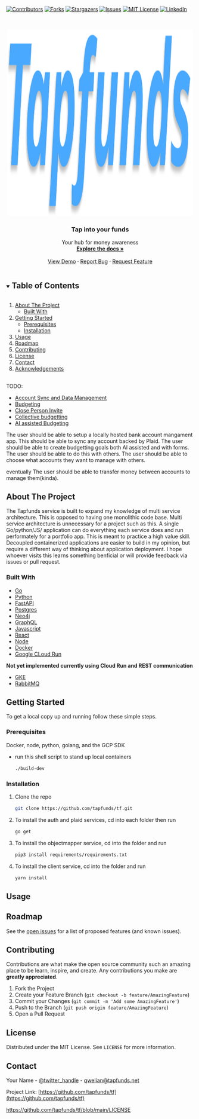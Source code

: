 <!--
*** Thanks for checking out the Best-README-Template. If you have a suggestion
*** that would make this better, please fork the repo and create a pull request
*** or simply open an issue with the tag "enhancement".
*** Thanks again! Now go create something AMAZING! :D
***
***
***
*** To avoid retyping too much info. Do a search and replace for the following:
*** tapfunds, repo_name, twitter_handle, email, project_title, project_description
-->

<!-- PROJECT SHIELDS -->
<!--
*** I'm using markdown "reference style" links for readability.
*** Reference links are enclosed in brackets [ ] instead of parentheses ( ).
*** See the bottom of this document for the declaration of the reference variables
*** for contributors-url, forks-url, etc. This is an optional, concise syntax you may use.
*** https://www.markdownguide.org/basic-syntax/#reference-style-links
-->

[![Contributors][contributors-shield]][contributors-url]
[![Forks][forks-shield]][forks-url]
[![Stargazers][stars-shield]][stars-url]
[![Issues][issues-shield]][issues-url]
[![MIT License][license-shield]][license-url]
[![LinkedIn][linkedin-shield]][linkedin-url]

<!-- PROJECT LOGO -->
<br />
<p align="center">
  <a href="https://github.com/tapfunds/tf">
    <img src="images/logo2.svg" alt="Logo" width="500" height="500">
  </a>

  <h3 align="center">Tap into your funds</h3>

  <p align="center">
    Your hub for money awareness
    <br />
    <a href="https://github.com/tapfunds/tf"><strong>Explore the docs »</strong></a>
    <br />
    <br />
    <a href="https://github.com/tapfunds/tf">View Demo</a>
    ·
    <a href="https://github.com/tapfunds/tf/issues">Report Bug</a>
    ·
    <a href="https://github.com/tapfunds/tf">Request Feature</a>
  </p>
</p>

<!-- TABLE OF CONTENTS -->
<details open="open">
  <summary><h2 style="display: inline-block">Table of Contents</h2></summary>
  <ol>
    <li>
      <a href="#about-the-project">About The Project</a>
      <ul>
        <li><a href="#built-with">Built With</a></li>
      </ul>
    </li>
    <li>
      <a href="#getting-started">Getting Started</a>
      <ul>
        <li><a href="#prerequisites">Prerequisites</a></li>
        <li><a href="#installation">Installation</a></li>
      </ul>
    </li>
    <li><a href="#usage">Usage</a></li>
    <li><a href="#roadmap">Roadmap</a></li>
    <li><a href="#contributing">Contributing</a></li>
    <li><a href="#license">License</a></li>
    <li><a href="#contact">Contact</a></li>
    <li><a href="#acknowledgements">Acknowledgements</a></li>
  </ol>
</details>

<!-- ABOUT THE PROJECT -->

##

TODO:

- [Account Sync and Data Management]()
- [Budgeting]()
- [Close Person Invite]()
- [Collective budgetting]()
- [AI assisted Budgeting]()

The user should be able to setup a locally hosted bank account mangament app. This should be able to sync any account backed by Plaid. The user should be able to create budgetting goals both AI assisted and with forms. The user should be able to do this with others. The user should be able to choose what accounts they want to manage with others.

eventually The user should be able to transfer money between accounts to manage them(kinda).

## About The Project

The Tapfunds service is built to expand my knowledge of multi service architecture. This is opposed to having one monolithic code base. Multi service architecture is unnecessary for a project such as this. A single Go/python/JS/ application can do everything each service does and run performately for a portfolio app. This is meant to practice a high value skill. Decoupled containerized applications are easier to build in my opinion, but require a different way of thinking about application deployment. I hope whoever visits this learns something benficial or will provide feedback via issues or pull request.

### Built With

- [Go]()
- [Python]()
- [FastAPI]()
- [Postgres]()
- [Neo4j]()
- [GraphQL]()
- [Javascript]()
- [React]()
- [Node]()
- [Docker]()
- [Google CLoud Run]()

**Not yet implemented currently using Cloud Run and REST communication**

- [GKE]()
- [RabbitMQ]()

<!-- GETTING STARTED -->

## Getting Started

To get a local copy up and running follow these simple steps.

### Prerequisites

Docker, node, python, golang, and the GCP SDK

- run this shell script to stand up local containers

  ```sh
  ./build-dev
  ```

### Installation

1. Clone the repo

   ```sh
   git clone https://github.com/tapfunds/tf.git
   ```

2. To install the auth and plaid services, cd into each folder then run

   ```sh
   go get
   ```

3. To install the objectmapper service, cd into the folder and run

   ```sh
   pip3 install requirements/requirements.txt
   ```

4. To install the client service, cd into the folder and run

   ```sh
   yarn install
   ```

<!-- USAGE EXAMPLES -->

## Usage

<!-- ROADMAP -->

## Roadmap

See the [open issues](https://github.com/tapfunds/tf/issues) for a list of proposed features (and known issues).

<!-- CONTRIBUTING -->

## Contributing

Contributions are what make the open source community such an amazing place to be learn, inspire, and create. Any contributions you make are **greatly appreciated**.

1. Fork the Project
2. Create your Feature Branch (`git checkout -b feature/AmazingFeature`)
3. Commit your Changes (`git commit -m 'Add some AmazingFeature'`)
4. Push to the Branch (`git push origin feature/AmazingFeature`)
5. Open a Pull Request

<!-- LICENSE -->

## License

Distributed under the MIT License. See `LICENSE` for more information.

<!-- CONTACT -->

## Contact

Your Name - [@twitter_handle](https://twitter.com/Qwelian_Tanner) - <qwelian@tapfunds.net>

Project Link: [https://github.com/tapfunds/tf](https://github.com/tapfunds/tf)

<https://github.com/tapfunds/tf/blob/main/LICENSE>

<!-- MARKDOWN LINKS & IMAGES -->
<!-- https://www.markdownguide.org/basic-syntax/#reference-style-links -->

[contributors-shield]: https://img.shields.io/github/contributors/tapfunds/tf.svg?style=for-the-badge
[contributors-url]: https://github.com/tapfunds/tf/graphs/contributors
[forks-shield]: https://img.shields.io/github/forks/tapfunds/tf.svg?style=for-the-badge
[forks-url]: https://github.com/tapfunds/tf/members
[stars-shield]: https://img.shields.io/github/stars/tapfunds/tf.svg?style=for-the-badge
[stars-url]: https://github.com/tapfunds/tf/stargazers
[issues-shield]: https://img.shields.io/github/issues/tapfunds/tf.svg?style=for-the-badge
[issues-url]: https://github.com/tapfunds/tf/issues
[license-shield]: https://img.shields.io/github/license/tapfunds/tf.svg?style=for-the-badge
[license-url]: https://github.com/tapfunds/tf/blob/main/LICENSE
[linkedin-shield]: https://img.shields.io/badge/-LinkedIn-black.svg?style=for-the-badge&logo=linkedin&colorB=555
[linkedin-url]: https://linkedin.com/in/qdt
